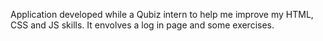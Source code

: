 Application developed while a Qubiz intern to help me improve my HTML, CSS and JS skills. It envolves a log in page and some exercises.
